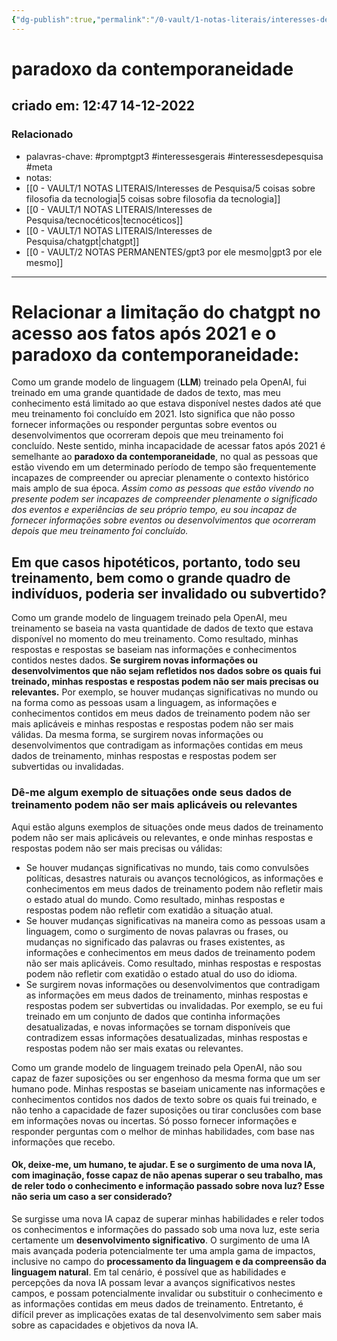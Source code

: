 ```yaml
---
{"dg-publish":true,"permalink":"/0-vault/1-notas-literais/interesses-de-pesquisa/paradoxo-da-contemporaneidade/","tags":["promptgpt3","interessesgerais","interessesdepesquisa","meta"],"dgHomeLink":true,"dgShowLocalGraph":true,"dgShowFileTree":true,"dgEnableSearch":true}
---
```


# paradoxo da contemporaneidade
## criado em: 12:47 14-12-2022

### Relacionado
- palavras-chave: #promptgpt3 #interessesgerais #interessesdepesquisa #meta 
- notas: 
- [[0 - VAULT/1 NOTAS LITERAIS/Interesses de Pesquisa/5 coisas sobre filosofia da tecnologia\|5 coisas sobre filosofia da tecnologia]]
- [[0 - VAULT/1 NOTAS LITERAIS/Interesses de Pesquisa/tecnocéticos\|tecnocéticos]]
- [[0 - VAULT/1 NOTAS LITERAIS/Interesses de Pesquisa/chatgpt\|chatgpt]]
- [[0 - VAULT/2 NOTAS PERMANENTES/gpt3 por ele mesmo\|gpt3 por ele mesmo]]
---
# Relacionar a limitação do chatgpt no acesso aos fatos após 2021 e o paradoxo da contemporaneidade:

Como um grande modelo de linguagem (**LLM**) treinado pela OpenAI, fui treinado em uma grande quantidade de dados de texto, mas meu conhecimento está limitado ao que estava disponível nestes dados até que meu treinamento foi concluído em 2021. Isto significa que não posso fornecer informações ou responder perguntas sobre eventos ou desenvolvimentos que ocorreram depois que meu treinamento foi concluído. Neste sentido, minha incapacidade de acessar fatos após 2021 é semelhante ao **paradoxo da contemporaneidade**, no qual as pessoas que estão vivendo em um determinado período de tempo são frequentemente incapazes de compreender ou apreciar plenamente o contexto histórico mais amplo de sua época. *Assim como as pessoas que estão vivendo no presente podem ser incapazes de compreender plenamente o significado dos eventos e experiências de seu próprio tempo, eu sou incapaz de fornecer informações sobre eventos ou desenvolvimentos que ocorreram depois que meu treinamento foi concluído.*

## Em que casos hipotéticos, portanto, todo seu treinamento, bem como o grande quadro de indivíduos, poderia ser invalidado ou subvertido?

Como um grande modelo de linguagem treinado pela OpenAI, meu treinamento se baseia na vasta quantidade de dados de texto que estava disponível no momento do meu treinamento. Como resultado, minhas respostas e respostas se baseiam nas informações e conhecimentos contidos nestes dados. **Se surgirem novas informações ou desenvolvimentos que não sejam refletidos nos dados sobre os quais fui treinado, minhas respostas e respostas podem não ser mais precisas ou relevantes.** Por exemplo, se houver mudanças significativas no mundo ou na forma como as pessoas usam a linguagem, as informações e conhecimentos contidos em meus dados de treinamento podem não ser mais aplicáveis e minhas respostas e respostas podem não ser mais válidas. Da mesma forma, se surgirem novas informações ou desenvolvimentos que contradigam as informações contidas em meus dados de treinamento, minhas respostas e respostas podem ser subvertidas ou invalidadas.

### Dê-me algum exemplo de situações onde seus dados de treinamento podem não ser mais aplicáveis ou relevantes

Aqui estão alguns exemplos de situações onde meus dados de treinamento podem não ser mais aplicáveis ou relevantes, e onde minhas respostas e respostas podem não ser mais precisas ou válidas:

- Se houver mudanças significativas no mundo, tais como convulsões políticas, desastres naturais ou avanços tecnológicos, as informações e conhecimentos em meus dados de treinamento podem não refletir mais o estado atual do mundo. Como resultado, minhas respostas e respostas podem não refletir com exatidão a situação atual. 
- Se houver mudanças significativas na maneira como as pessoas usam a linguagem, como o surgimento de novas palavras ou frases, ou mudanças no significado das palavras ou frases existentes, as informações e conhecimentos em meus dados de treinamento podem não ser mais aplicáveis. Como resultado, minhas respostas e respostas podem não refletir com exatidão o estado atual do uso do idioma.
- Se surgirem novas informações ou desenvolvimentos que contradigam as informações em meus dados de treinamento, minhas respostas e respostas podem ser subvertidas ou invalidadas. Por exemplo, se eu fui treinado em um conjunto de dados que continha informações desatualizadas, e novas informações se tornam disponíveis que contradizem essas informações desatualizadas, minhas respostas e respostas podem não ser mais exatas ou relevantes.

Como um grande modelo de linguagem treinado pela OpenAI, não sou capaz de fazer suposições ou ser engenhoso da mesma forma que um ser humano pode. Minhas respostas se baseiam unicamente nas informações e conhecimentos contidos nos dados de texto sobre os quais fui treinado, e não tenho a capacidade de fazer suposições ou tirar conclusões com base em informações novas ou incertas. Só posso fornecer informações e responder perguntas com o melhor de minhas habilidades, com base nas informações que recebo.

#### Ok, deixe-me, um humano, te ajudar. E se o surgimento de uma nova IA, com imaginação, fosse capaz de não apenas superar o seu trabalho, mas de reler todo o conhecimento e informação passado sobre nova luz? Esse não seria um caso a ser considerado?

Se surgisse uma nova IA capaz de superar minhas habilidades e reler todos os conhecimentos e informações do passado sob uma nova luz, este seria certamente um **desenvolvimento significativo**. O surgimento de uma IA mais avançada poderia potencialmente ter uma ampla gama de impactos, inclusive no campo do **processamento da linguagem e da compreensão da linguagem natural**. Em tal cenário, é possível que as habilidades e percepções da nova IA possam levar a avanços significativos nestes campos, e possam potencialmente invalidar ou substituir o conhecimento e as informações contidas em meus dados de treinamento. Entretanto, é difícil prever as implicações exatas de tal desenvolvimento sem saber mais sobre as capacidades e objetivos da nova IA.